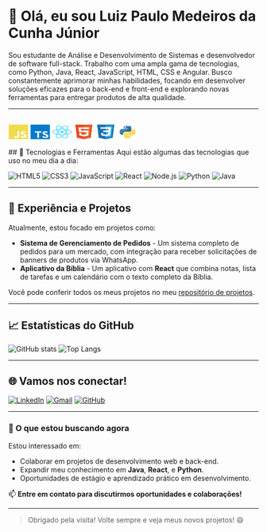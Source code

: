 # 👋 Olá, eu sou Luiz Paulo Medeiros da Cunha Júnior

<!-- Uma breve introdução sobre você -->
Sou estudante de Análise e Desenvolvimento de Sistemas e desenvolvedor de software full-stack. Trabalho com uma ampla gama de tecnologias, como Python, Java, React, JavaScript, HTML, CSS e Angular. Busco constantemente aprimorar minhas habilidades, focando em desenvolver soluções eficazes para o back-end e front-end e explorando novas ferramentas para entregar produtos de alta qualidade.

---

<div style="display: inline_block"><br>
  <img align="center" alt="Luiz-Js" height="30" width="40" src="https://raw.githubusercontent.com/devicons/devicon/master/icons/javascript/javascript-plain.svg">
  <img align="center" alt="Luiz-Ts" height="30" width="40" src="https://raw.githubusercontent.com/devicons/devicon/master/icons/typescript/typescript-plain.svg">
  <img align="center" alt="Luiz-React" height="30" width="40" src="https://raw.githubusercontent.com/devicons/devicon/master/icons/react/react-original.svg">
  <img align="center" alt="Luiz-HTML" height="30" width="40" src="https://raw.githubusercontent.com/devicons/devicon/master/icons/html5/html5-original.svg">
  <img align="center" alt="Luiz-CSS" height="30" width="40" src="https://raw.githubusercontent.com/devicons/devicon/master/icons/css3/css3-original.svg">
  <img align="center" alt="Luiz-Python" height="30" width="40" src="https://raw.githubusercontent.com/devicons/devicon/master/icons/python/python-original.svg">
</div>
<br>
## 🔧 Tecnologias e Ferramentas
Aqui estão algumas das tecnologias que uso no meu dia a dia:

![HTML5](https://img.shields.io/badge/HTML5-239120?style=for-the-badge&logo=html5&logoColor=white)
![CSS3](https://img.shields.io/badge/CSS3-239120?style=for-the-badge&logo=css3&logoColor=white)
![JavaScript](https://img.shields.io/badge/JavaScript-323330?style=for-the-badge&logo=javascript&logoColor=F7DF1E)
![React](https://img.shields.io/badge/React-20232A?style=for-the-badge&logo=react&logoColor=61DAFB)
![Node.js](https://img.shields.io/badge/Node.js-43853D?style=for-the-badge&logo=node.js&logoColor=white)
![Python](https://img.shields.io/badge/Python-3670A0?style=for-the-badge&logo=python&logoColor=ffdd54)
![Java](https://img.shields.io/badge/Java-ED8B00?style=for-the-badge&logo=java&logoColor=white)

---

## 💼 Experiência e Projetos
Atualmente, estou focado em projetos como:

- **Sistema de Gerenciamento de Pedidos** - Um sistema completo de pedidos para um mercado, com integração para receber solicitações de banners de produtos via WhatsApp.
- **Aplicativo da Bíblia** - Um aplicativo com **React** que combina notas, lista de tarefas e um calendário com o texto completo da Bíblia.


Você pode conferir todos os meus projetos no meu [repositório de projetos](https://github.com/LuizPauloJRM?tab=repositories).

---

## 📈 Estatísticas do GitHub

![GitHub stats](https://github-readme-stats.vercel.app/api?username=/LuizPauloJRM&show_icons=true&theme=radical)
![Top Langs](https://github-readme-stats.vercel.app/api/top-langs/?username=/LuizPauloJRM&layout=compact&theme=radical)

---

## 🌐 Vamos nos conectar!

[![LinkedIn](https://img.shields.io/badge/LinkedIn-0077B5?style=for-the-badge&logo=linkedin&logoColor=white)](https://www.linkedin.com/in/seu-usuario)
[![Gmail](https://img.shields.io/badge/Gmail-D14836?style=for-the-badge&logo=gmail&logoColor=white)](mailto:seu-email@gmail.com)
[![GitHub](https://img.shields.io/badge/GitHub-100000?style=for-the-badge&logo=github&logoColor=white)](https://github.com/LuizPauloJRM)

---

### 🎯 O que estou buscando agora
Estou interessado em:
- Colaborar em projetos de desenvolvimento web e back-end.
- Expandir meu conhecimento em **Java**, **React**, e **Python**.
- Oportunidades de estágio e aprendizado prático em desenvolvimento.

📫 **Entre em contato para discutirmos oportunidades e colaborações!**

---

> Obrigado pela visita! Volte sempre e veja meus novos projetos! 😄
